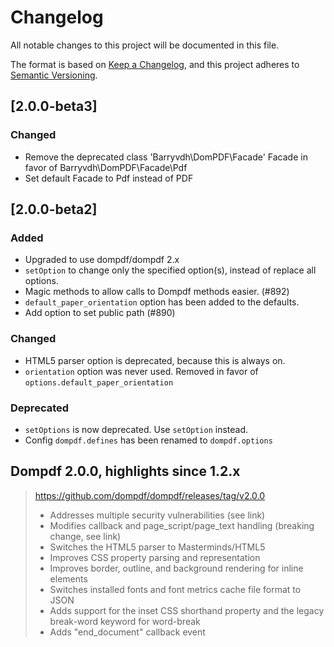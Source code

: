 # Changelog
All notable changes to this project will be documented in this file.

The format is based on [Keep a Changelog](https://keepachangelog.com/en/1.0.0/),
and this project adheres to [Semantic Versioning](https://semver.org/spec/v2.0.0.html).

## [2.0.0-beta3]
### Changed
- Remove the deprecated class 'Barryvdh\DomPDF\Facade' Facade in favor of Barryvdh\DomPDF\Facade\Pdf
- Set default Facade to Pdf instead of PDF

## [2.0.0-beta2]

### Added
- Upgraded to use dompdf/dompdf 2.x
- `setOption` to change only the specified option(s), instead of replace all options. 
- Magic methods to allow calls to Dompdf methods easier. (#892)
- `default_paper_orientation` option has been added to the defaults.
- Add option to set public path (#890)

### Changed
- HTML5 parser option is deprecated, because this is always on.
- `orientation` option was never used. Removed in favor of `options.default_paper_orientation`

### Deprecated
- `setOptions` is now deprecated. Use `setOption` instead.
- Config `dompdf.defines` has been renamed to `dompdf.options`


## Dompdf 2.0.0, highlights since 1.2.x
> https://github.com/dompdf/dompdf/releases/tag/v2.0.0
> - Addresses multiple security vulnerabilities (see link)
> - Modifies callback and page_script/page_text handling (breaking change, see link)
> - Switches the HTML5 parser to Masterminds/HTML5
> - Improves CSS property parsing and representation
> - Improves border, outline, and background rendering for inline elements
> - Switches installed fonts and font metrics cache file format to JSON
> - Adds support for the inset CSS shorthand property and the legacy break-word keyword for word-break
> - Adds "end_document" callback event
